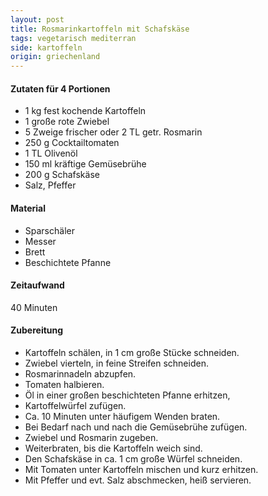 ```yaml
---
layout: post
title: Rosmarinkartoffeln mit Schafskäse
tags: vegetarisch mediterran
side: kartoffeln
origin: griechenland
---
```

#### Zutaten für 4 Portionen
* 1 kg fest kochende Kartoffeln
* 1 große rote Zwiebel
* 5 Zweige frischer oder 2 TL getr. Rosmarin
* 250 g Cocktailtomaten
* 1 TL Olivenöl
* 150 ml kräftige Gemüsebrühe
* 200 g Schafskäse
* Salz, Pfeffer

#### Material
* Sparschäler
* Messer
* Brett
* Beschichtete Pfanne

#### Zeitaufwand
 40 Minuten

#### Zubereitung
* Kartoffeln schälen, in 1 cm große Stücke schneiden.
* Zwiebel vierteln, in feine Streifen schneiden.
* Rosmarinnadeln abzupfen.
* Tomaten halbieren.
* Öl in einer großen beschichteten Pfanne erhitzen,
* Kartoffelwürfel zufügen.
* Ca. 10 Minuten unter häufigem Wenden braten.
* Bei Bedarf nach und nach die Gemüsebrühe zufügen.
* Zwiebel und Rosmarin zugeben.
* Weiterbraten, bis die Kartoffeln weich sind.
* Den Schafskäse in ca. 1 cm große Würfel schneiden.
* Mit Tomaten unter Kartoffeln mischen und kurz erhitzen.
* Mit Pfeffer und evt. Salz abschmecken, heiß servieren.
